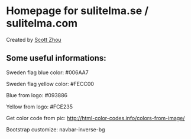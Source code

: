 # Homepage for sulitelma.se / sulitelma.com
Created by [Scott Zhou](http://www.scottzhou.me)

## Some useful informations:
Sweden flag blue color: #006AA7

Sweden flag yellow color: #FECC00

Blue from logo: #093886

Yellow from logo: #FCE235

Get color code from pic: http://html-color-codes.info/colors-from-image/

Bootstrap customize: navbar-inverse-bg
